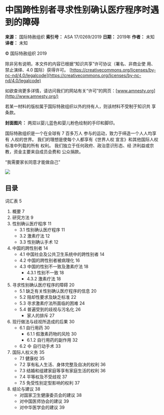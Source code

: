# 中国跨性别者寻求性别确认医疗程序时遇到的障碍

**来源：** 国际特赦组织
**索引号：** ASA 17/0269/2019
**日期：** 2019年
**作者：** 未知
**译者：** 未知

© 国际特赦组织 2019

除非另有说明，本文件的内容已根据“知识共享”许可协议（署名、非商业使 用、禁止演绎、4.0 国际）获得许可。
[https://creativecommons.org/licenses/by-nc-nd/4.0/legalcode](https://creativecommons.org/licenses/by-nc-nd/4.0/legalcode)

如欲查询更多详情，请访问我们的网站有关“许可”的网页：[www.amnesty.org](http://www.amnesty.org/)

若某一材料的版权属于国际特赦组织以外的持有人，则该材料不受制于知识共 享条款。

**封面图片：** 两双以婴儿蓝色和婴儿粉色绘制的手印和脚印。

国际特赦组织是一个在全球有 7 百多万人 参与的运动，致力于缔造一个人人均享有 人权的世界。 我们的理想是使每个人都享有《世界人权 宣言》和其他国际人权标准中列载的所有 权利。 我们独立于任何政府、政治意识形态、经 济利益或宗教，资金主要来自成员会费和 公众捐款。

“我需要家长同意才能做自己”

![](https://html.scribdassets.com/5jylwwfwzkdf4lij/images/1-db0a012a93.jpg)

## 目录

词汇表 5

1. 概要 7
2. 研究方法 9
3. 性别确认医疗程序 11
    *   3.1 性别确认医疗程序 11
    *   3.2 激素疗法 12
    *   3.3 性别确认手术 12
4. 中国的跨性别者 14
    *   4.1 中国社会及公共卫生系统中的跨性别者 14
    *   4.2 中国的跨性别者被病理化 16
    *   4.3 中国的性别不一致及激素疗法 18
        *   4.3.1 性别不一致 18
        *   4.3.2 激素疗法 18
5. 寻求性别确认医疗程序的障碍 20
    *   5.1 缺乏有关性别确认医疗程序的信息 20
    *   5.2 阻却性要求及缺乏标准 22
    *   5.3 寻求激素疗法所面临的困难 24
    *   5.4 普遍受到的歧视与污名化 26
        *   家人的排斥 27
6. 现行做法与歧视所造成的后果 30
    *   6.1 自行用药 30
        *   6.1.1 假激素药物的风险 30
        *   6.1.2 自行用药的副作用 32
    *   6.2  自行动手术 33
7. 国际人权义务 35
    *   7.1 健康权 35
    *   7.2 享有私人生活、身体完整及自决的权利 36
    *   7.3 结婚和组建家庭等享有家庭生活的权利 36
    *   7.4 平等权及不受歧视 37
    *   7.5 免受性别定型影响的权利 37
8. 结论与建议 38
    *   对国家卫生健康委员会的建议 38
    *   对中国医师协会的建议 39
    *   对中华医学会的建议 39
